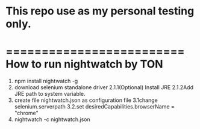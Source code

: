 # This repo use as my personal testing only.
=========================
How to run nightwatch by TON
=========================
1. npm install nightwatch -g
2. download selenium standalone driver
2.1.1(Optional) Install JRE
2.1.2Add JRE path to system variable.
3. create file nightwatch.json as configuration file
3.1change selenium.serverpath
3.2.set desiredCapabilities.browserName = "chrome"
4. nightwatch -c nightwatch.json
